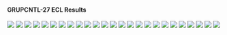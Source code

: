 #### GRUPCNTL-27 ECL Results

![](ECL/GRUPCNTL-27-Bottom_Hole_Pressure.png)
![](ECL/GRUPCNTL-27-Field_Production_Comparison_Plot.png)
![](ECL/GRUPCNTL-27-Field_Sales_Gas_Production_Comparison_Plot.png)
![](ECL/GRUPCNTL-27-Field_Water_Injection_Comparison_Plot.png)
![](ECL/GRUPCNTL-27-Gas_Injection_Volumes.png)
![](ECL/GRUPCNTL-27-Group_Gas_Injection.png)
![](ECL/GRUPCNTL-27-Group_INJE_Gas_Injection_Comparison_Plot.png)
![](ECL/GRUPCNTL-27-Group_INJE_Water_Injection_Comparison_Plot.png)
![](ECL/GRUPCNTL-27-Group_PROD_Production_Comparison_Plot.png)
![](ECL/GRUPCNTL-27-Group_Water_Injection.png)
![](ECL/GRUPCNTL-27-Well_INJ1_Gas_Injection_Comparison_Plot.png)
![](ECL/GRUPCNTL-27-Well_INJ1_Water_Injection_Performance.png)
![](ECL/GRUPCNTL-27-Well_INJ2_Water_Injection_Performance.png)
![](ECL/GRUPCNTL-27-Well_PROD1_Pressure_Comparison_Plot.png)
![](ECL/GRUPCNTL-27-Well_PROD1_Production_and_Mode_of_Control_Plot.png)
![](ECL/GRUPCNTL-27-Well_PROD1_Production_Performance.png)
![](ECL/GRUPCNTL-27-Well_PROD2_Pressure_Comparison_Plot.png)
![](ECL/GRUPCNTL-27-Well_PROD2_Production_and_Mode_of_Control_Plot.png)
![](ECL/GRUPCNTL-27-Well_PROD2_Production_Performance.png)
![](ECL/GRUPCNTL-27-Well_PROD3_Pressure_Comparison_Plot.png)
![](ECL/GRUPCNTL-27-Well_PROD3_Production_and_Mode_of_Control_Plot.png)
![](ECL/GRUPCNTL-27-Well_PROD3_Production_Performance.png)
![](ECL/GRUPCNTL-27-Well_PROD4_Pressure_Comparison_Plot.png)
![](ECL/GRUPCNTL-27-Well_PROD4_Production_and_Mode_of_Control_Plot.png)
![](ECL/GRUPCNTL-27-Well_PROD4_Production_Performance.png)
